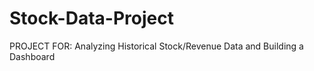 # Stock-Data-Project

PROJECT FOR: Analyzing Historical Stock/Revenue Data and Building a Dashboard
